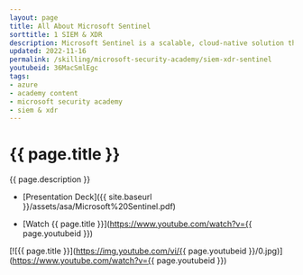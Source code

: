 ```yaml
---
layout: page
title: All About Microsoft Sentinel
sorttitle: 1 SIEM & XDR
description: Microsoft Sentinel is a scalable, cloud-native solution that provides Security Information and Event Management (SIEM) and Security Orchestration, Automation, and Response (SOAR). Acquire knowledge about Microsoft Sentinel's core capabilities, data ingestion methods, Azure Monitor Agent (AMA), Sentinel for MSSP, along with a thorough demo into Sentinel's trademark features. Lastly, cover Sentinel's User and Entity Behavior Analytics.
updated: 2022-11-16
permalink: /skilling/microsoft-security-academy/siem-xdr-sentinel
youtubeid: 36MacSmlEgc
tags: 
- azure
- academy content
- microsoft security academy
- siem & xdr
---
```


# {{ page.title }}

{{ page.description }}

* [Presentation Deck]({{ site.baseurl }}/assets/asa/Microsoft%20Sentinel.pdf)

* [Watch {{ page.title }}](https://www.youtube.com/watch?v={{ page.youtubeid }})

[![{{ page.title }}](https://img.youtube.com/vi/{{ page.youtubeid }}/0.jpg)](https://www.youtube.com/watch?v={{ page.youtubeid }})